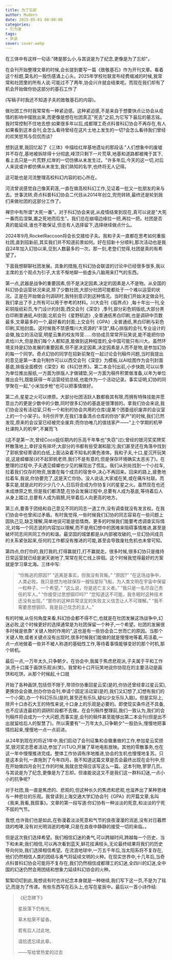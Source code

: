 ```yaml
---
title: 为了忘却
author: Mudern
date: 2025-05-01 00:00:00
categories: 
- 引力波
tags:
- 杂谈
cover: cover.webp
---
```


在三体中有这样一句话:"碑是那么小,与其说是为了纪念,更像是为了忘却"。

在会刊开始整理文章的时候,会长提到要写一篇《致敬基石》作为开刊文章。看着这个标题,莫名的一股伤感涌上心头。2025年学校社联宣布经费缩减的时候,我常常和社团里的所有人说:可能过不了两年,协会兴许就会结束呢。而现在我们却有了机会开始做你协这部分的基石工作了

(写稿子时我还不知道子夫的致敬基石的内容)。

做社团工作时我常常有一种紧迫感。这种紧迫感,不是来自于想要快点让协会从疫情的影响中摆脱出来,而更像是想在社团真正"死去"之前,为它写下最后的墓志铭。我时常控制不住地去想:如果很多年以后,成都理工奇点科普科幻协会不再存在,有人如果看到这本会刊,会怎么看待曾经在这片土地上发生的一切?会怎么看待我们曾经的欢笑怒骂与侃侃而谈?

想到这里,我回忆起了《三体》中描绘红岸基地遗址的那段话:"人们想象中的废墟并不存在,基地被拆除得十分彻底,峰顶只剩下一片荒草,地基和道路都被掩于其下,看上去只是一片荒野,红岸的一切仿佛从未发生过。"许多年后,今天的这一切,对后人来说或许都仿佛从未发生,我们熟知的名字,也终将无人记得。

这可能也是河流整理高校科幻内容的初心所在。

河流曾说感觉自己像芙莉莲,一直在做高校科幻工作,见证着一批又一批朋友的来与去。世事流转,奇点科普科幻协会二代目从2014年创立,兜兜转转,最终还是轮到我们来做社团的这部分工作了。

禅宗中有所谓"大死一番"。对于科幻协会来说,从疫情结束到现在,真可以说是"大死一番而后涅槃,置之死地而后生"。我们总在崩塌边缘拉一把,再拉一把。社团是否真的能延续,谁也不敢保证,但总有人选择留下,选择继续做点什么。

2024年9月,RocketRaccoon将会长交接给子夫。我和子夫一直都在思考如何重振社团,直到招新前,其实我们并不知道前景如何。好在招新十分顺利,那次活动也是我自24年加入幻协以来,见到人数最多的一次。那一刻,老登们觉得,社团是真的有希望了。

下面我想聊聊社团发展。具象的措施,在科幻协会联谊的讨论中已经很多很多,我以主席的五个观点为引子,大言不惭地聊一些虚头八脑用来打气的东西。

第一点,武器是战争的重要因素,但不是决定因素,决定的因素是人不是物。从全国的科幻协会运营状况来说,除了少数社团,大部分社团可能都处于一个难以运营的状况。正是在开始做会刊调研时,我特别意识到这种情况。当时我们开始决定做会刊,我们拿出了手上所有可以用于参考的材料。川大会刊《临界点》,每十年出一刊,全彩铜版纸彩页,专门设计的封面;西交会刊《深空》,季刊,部分彩色铜版纸,大部分黑白印刷普通纸,AI封面;北航会刊《星野航迹》,全普通纸黑白印刷,也是调研中页数最多,文章最多的一个,最好看的封面;上交会刊《GPA》,全普通纸,黑白印刷与彩色印刷,实拍封面。这时候我不禁感慨川大资源的"丰饶",精心排版的会刊,专业设计的会徽,独立的活动室,明星云集的校友阵营……你协成员常常开玩笑说,能不能把你协卖给川大,但是我们每个人都知道,能做到这种程度的,全中国可能只有川大。虽然环境支持是幻协发展的重要因素,但不是决定因素,决定因素是人而不是物,是参加幻协的每一个同学。奇点幻协的同学在招新前聚在一起讨论会刊稿件问题,当时我提出的意见是第一本会刊制作可以以西交会刊《深空》为模板,以AI绘图作为会刊封面基底,排版全面模仿《深空》和《科幻世界》。第二本会刊出前,小步快跑,可以以季为单位推出报纸,一方面为排版人才做铺垫,另一方面为稿件积累做准备,以年为单位推出会刊,既能获得一年运营经验总结,也能作为一个活动记录。事实证明,幻协的同学聚在一起,"小米加步枪"也可以把事情做好。

第二点,星星之火可以燎原。大部分社团活跃人数都极其有限,而拥有特殊技能并愿意出力的更是少数中的少数,同时很多幻协的基底是很薄弱的。拿我们协会来说,我们协会没有活动室,只有一个和别的协会共用的仓库(是某个团委组织废弃的会议室上的一个小架子)。9月份开学,在我们准备清点仓库的你协"家产"的时候,我们已然发现,原来的会议室已经被完全废弃;而你协唯几的值钱家产——"上个学期的机甲社课购入的机甲",不翼而飞

(这不是第一次,曾经Coco姐任期内的乐高千年隼也"失窃"过);曾经的银河奖奖牌奖杯散落地上,幸好没有摔坏;大部分的书都有些受潮和脏污;我们甚至还在角落中找到了郭帆曾经寄语的白纸,上面沾染着不知名的黄色液体。我和子夫,十口,星沉开玩笑说,这是蟑螂尿(对不起郭帆老师,我们不是有意的,但是保存环境确实太恶劣了)。在整理的过程中,子夫遇见蟑螂也少见的展现出了慌乱。我们从别处找到一个小拉车,拉着我们仅存的物资,放置在每个成员的宿舍中,决心不再回来。回来的路上,疲惫地拉着车,我说,你协要完了,这是天亡你协。没人说话,大家或在笑,或在痛斥社联。而事实是,就是此时的少少几个人,日后将会成为你协复兴的星星之火。虽然现在也还未成燎原之势,但是我们都清楚,在协会发展过程中,总要有人成为基底,等待着后人从身上踏过,总要有人成为肩膀,托举着后人向更高的地方。

第三点,要善于团结和自己意见不同的同志一道工作,没有调查就没有发言权。在我们协会中也曾闹过矛盾。有时我觉得,一些时候我们幻协的同志容易在一些问题上固执己见,缺乏理解,简单地说可能是低情商。更多的时候我们能要考虑调查实际情况,对每一个同志说的内容加以理解,而不是用幻想中的困难来阻碍事情推进,甚至是破坏同志间共同工作的和谐。最坚固的城堡都是从内部被攻破的,一旦幻协间成员的关系紧张起来,任何的工作都没有推进的可能,甚至会导致废社危机也未曾可知。

第四点,你打你的,我打我的,打得赢就打,打不赢就走。很多时候,很多幻协只是维持日常运营就已经是谢天谢地了,常常在死亡线上徘徊。这个时候我觉得最好的方案就是学习章北海。三体中写:

> “你叛逃的原因?”
> “逃离是事实，但我没有背叛。”
> “原因?”
> “在这场战争中，人类必败。我只是想为地球保存一艘恒星际飞船，为人类文明在宇宙中保留一粒种子、一个希望。”
> “这么说，你是逃亡主义者。”
> “我只是一名尽自己责任的军人。”
> “你接受过思想钢印吗?”
> “您知道这不可能，我冬眠时这种技术还没有出现。”
> “那你的这种异常坚定的失败主义信念让人不可理解。”
> “我不需要思想钢印，我是自己信念的主人。”

有的时候,从任何角度来看,科幻协会都不得不亡,也就是在社团发展这场战争中,幻迷必败,这个时候更好的选择通常是为社团保留一个种子,一个希望。社团的发展很多时候是依靠"关键人物的作用的",这也是有一些协会会二世而亡的原因。当那个关键人物,或者关键点没有出现时,很多时候我们能做的就是慢慢地等着,苟活着,一点一点地做着一些并不被人称道的基础性工作,等待着事情能够变好的那个时机,那个转机。

最后一点,一万年太久,只争朝夕。在协会中,我属于焦虑悲观派,子夫属于平和工作派,而十口属于画饼乐观派(笑)。我曾和十口开玩笑地说你协现在的主要活动是画饼和吃饼。从那个时候起,十口就

开始了各种画饼,包括但不限于,带领你协重回星云奖(是的,你协还曾经拿过星云奖),更换协会会徽,创办你协会刊,申请个固定活动室(是的,我们又幻想了,幻想有我们的一个小窝),办一个科幻乐队(是的,甚至还有乐队,疑似少女乐队入脑)。但是实际上,除开十口赤石大王的特性来说,十口身上的乐观是必要的。即使现实条件还不具备,也不应该连最初的调研阶段都不去做。在会刊稿件整理前,我们一致认为,我们的会刊稿件将会成为一个大问题,而事实是,会刊的稿件甚至能够出第二本会刊(但是出不出就留给后人的智慧了)。所以需要有"一万年太久,只争朝夕"一股劲头,慢慢地把事情捡起来,慢慢地一点一点前进。

从24年到现在的将近1年中,我们启动了会刊征集和会徽重做的工作,参加星云奖颁奖,银河奖志愿者活动,参加了川TUO,开展了草地电影放映。其他的零散事务,也在这一年中慢慢推进完成。整体工作协调有序地推进,协会的生机也慢慢地复苏。只是这本会刊,一直拖到了今年四月。我不知道这篇文章是否会最终出现在会刊中,但在开始做四月会刊工作的时候,我就总觉得应该写这么一篇。这本刊物,寥寥几页。与其说是为了纪念,更像是为了忘却。但谁能说这又不是我们这一群科幻迷,一点小小的抗争呢?

对于社团,我一直是焦虑的、悲观的,但这种长久的焦虑和悲观,也滋养出了某种思绪与一种悲壮的乐观。我曾读到上海交通大学幻协会刊《GPA》的开篇文章,名叫《我来,我看,我叙事》。文章的第一段写道:你幻协有一种淡淡的死意,和淡淡的宁死不屈的气节。

我想,也许我们也是如此,在弥漫着淡淡死意和气节的良夜漫漫的消逝,没有对日暮燃烧的咆哮,没有对光明消逝的咆哮,只是在良夜中静静的接受一切的来临。。

但是这次我们选择希望。我们相信幻迷的勇气,可以跨越时间,跨越每一个历史、当下和未来;我们相信,可以再次看到蓝天,鲜花挂满枝头,无论最终结果将我们的历史导向何处,我们选择相信希望。在流浪地球中,一万五千年后,当太阳系将不复存在,他们仍然相信人类的团结与勇气将延续文明的火种。在现实世界中,十几年后,当奇点科普科幻协会可能将不复存在,我们仍然相信成都理工的幻迷,全四川的幻迷,全中国的幻迷仍然会用团结和想象力延续科幻协会的火种。

絮絮叨叨到此,我想说有时也许纪念本身就是一种继续,我们写下这一页,不是为了铭记,而是为了传递。有些东西写在石头上,也写在星辰中。最后以一首小诗作结:

> 《纪念碑下》
>
> 星辰落下仍有光,
>
> 草木枯荣不留香。
>
> 若有后人过此地,
>
> 请拾遗忘续此章。
>
> ——写给曾热爱的过去
